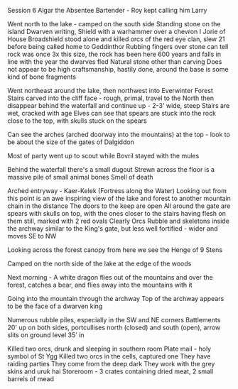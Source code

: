 Session 6
Algar the Absentee Bartender - Roy kept calling him Larry

Went north to the lake - camped on the south side
Standing stone on the island
	Dwarven writing, Shield with a warhammer over a chevron
	I Jorie of House Broadshield stood alone and killed orcs of the red eye clan, slew 21 before being called home to Geddinthor
	Rubbing fingers over stone can tell rock was once 3x this size, the rock has been here 600 years and falls in line with the year the dwarves fled
	Natural stone other than carving
	Does not appear to be high craftsmanship, hastily done, around the base is some kind of bone fragments

Went northeast around the lake, then northwest into Everwinter Forest
Stairs carved into the cliff face - rough, primal, travel to the North then disappear behind the waterfall and continue up - 2-3' wide, steep
	Stairs are wet, cracked with age
	Elves can see that spears are stuck into the rock close to the top, with skulls stuck on the spears

Can see the arches (arched doorway into the mountains) at the top - look to be about the size of the gates of Dalgiddon

Most of party went up to scout while Bovril stayed with the mules
	
Behind the waterfall there's a small dugout
	Strewn across the floor is a massive pile of small animal bones
	Smell of death

Arched entryway - Kaer-Kelek (Fortress along the Water)
	Looking out from this point is an awe inspiring view of the lake and forest to another mountain chain in the distance
	The doors to the keep are open
	All around the gate are spears with skulls on top, with the ones closer to the stairs having flesh on them still, marked with 2 red ovals
	Clearly Orcs
	Rubble and skeletons inside the archway
	similar to the King's gate, but less well fortified - wider and moves SE to NW

Looking across the forest canopy from here we see the Henge of 9 Stens

Camped on the north side of the lake at the edge of the woods

Next morning - A white dragon flies out of the mountains and over the forest, catches a bear, and flies away into the mountains with it


Going into the mountain through the archway
	Top of the archway appears to be the face of a dwarven king

Numerous rubble piles, especially in the SW and NE corners
	Battlements 20' up on both sides, portcullises north (closed) and south (open), arrow slits on ground level 35' in

Killed two orcs, drunk and sleeping in southern room
Plate mail - holy symbol of St Ygg
Killed two orcs in the cells, captured one
	They have raiding parties
	They come from the deep dark
	They work with the grey skins and uruk hai
Storeroom - 3 crates containing dried meat, 2 small barrels of mead
